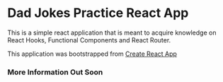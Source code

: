# Dad Jokes Practice React App

This is a simple react application that is meant to acquire knowledge on React Hooks, Functional Components and React Router.

This application was bootstrapped from [Create React App](https://github.com/facebook/create-react-app)

### More Information Out Soon
